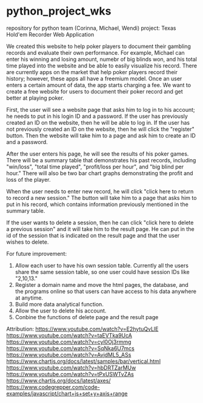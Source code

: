 # python_project_wks
 repository for python team (Corinna, Michael, Wendi) project: Texas Hold'em Recorder Web Application 
 
We created this website to help poker players to document their gambling records and evaluate their own performance. For example, Michael can enter his winning and losing amount, numebr of big blinds won, and his total time played into the website and be able to easily visualize his record. There are currently apps on the market that help poker players record their history; however, these apps all have a freemium model. Once an user enters a certain amount of data, the app starts charging a fee. We want to create a free website for users to document their poker record and get better at playing poker. 

 First, the user will see a website page that asks him to log in to his account; he needs to put in his login ID and a password. If the user has previously created an ID on the website, then he will be able to log in. If the user has not previously created an ID on the website, then he will click the "register" button. Then the website will take him to a page and ask him to create an ID and a password. 

 After the user enters his page, he will see the results of his poker games. There will be a summary table that demonstrates his past records, including "win/loss", "total time played", "profit/loss per hour", and "big blind per hour." There will also be two bar chart graphs demonstrating the profit and loss of the player. 

 When the user needs to enter new record, he will click "click here to return to record a new session." The button will take him to a page that asks him to put in his record, which contains information previously mentioned in the summary table. 

 If the user wants to delete a session, then he can click "click here to delete a previous session" and it will take him to the result page. He can put in the id of the session that is indicated on the result page and that the user wishes to delete. 

 For future improvement:
 1. Allow each user to have his own session table. Currently all the users share the same session table, so one user could have session IDs like "2,10,13."
 2. Register a domain name and move the html pages, the database, and the programs online so that users can have access to his data anywhere at anytime.
 3. Build more data analytical function. 
 4. Allow the user to delete his account. 
 5. Conbine the functions of delete page and the result page

 Attribution:
https://www.youtube.com/watch?v=E2hytuQvLlE
https://www.youtube.com/watch?v=taEVTka9UcA
https://www.youtube.com/watch?v=cyl0Oj3rmmg
https://www.youtube.com/watch?v=SqNka6U7mcs
https://www.youtube.com/watch?v=AvjdML5_ASs
https://www.chartjs.org/docs/latest/samples/bar/vertical.html
https://www.youtube.com/watch?v=hbDRTZarMUw
https://www.youtube.com/watch?v=tPxUSWTvZAs
https://www.chartjs.org/docs/latest/axes/
https://www.codegrepper.com/code-examples/javascript/chart+js+set+y+axis+range


